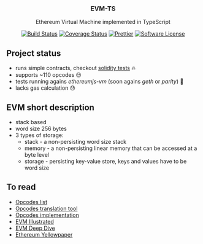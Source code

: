 <p align="center">
  <h3 align="center">EVM-TS</h3>
  <p align="center">Ethereum Virtual Machine implemented in TypeScript</p>

  <p align="center">
    <a href="https://circleci.com/gh/ethereum-ts/evm-ts"><img alt="Build Status" src="https://circleci.com/gh/ethereum-ts/evm-ts.svg?style=svg"></a>
    <a href='https://coveralls.io/github/ethereum-ts/evm-ts'><img src='https://coveralls.io/repos/github/ethereum-ts/evm-ts/badge.svg' alt='Coverage Status' /></a>
    <a href="https://github.com/prettier/prettier"><img alt="Prettier" src="https://img.shields.io/badge/code_style-prettier-ff69b4.svg"></a>
    <a href="/package.json"><img alt="Software License" src="https://img.shields.io/badge/license-MIT-brightgreen.svg?style=flat-square"></a>
  </p>
</p>

## Project status

- runs simple contracts, checkout [solidity tests](https://github.com/ethereum-ts/evm-ts/tree/master/test/contracts) 🔥
- supports ~110 opcodes 😍
- tests running agains _ethereumjs-vm_ (soon agains _geth_ or _parity_) 🐞
- lacks gas calculation 😓

## EVM short description

- stack based
- word size 256 bytes
- 3 types of storage:
  - stack - a non-persisting word size stack
  - memory - a non-persisting linear memory that can be accessed at a byte level
  - storage - persisting key-value store, keys and values have to be word size

## To read

- [Opcodes list](https://github.com/trailofbits/evm-opcodes)
- [Opcodes translation tool](https://etherscan.io/opcode-tool)
- [Opcodes implementation](https://github.com/ethereum/go-ethereum/blob/master/core/vm/instructions.go)
- [EVM Illustrated](http://takenobu-hs.github.io/downloads/ethereum_evm_illustrated.pdf)
- [EVM Deep Dive](https://blog.qtum.org/diving-into-the-ethereum-vm-6e8d5d2f3c30)
- [Ethereum Yellowpaper](https://ethereum.github.io/yellowpaper/paper.pdf)
